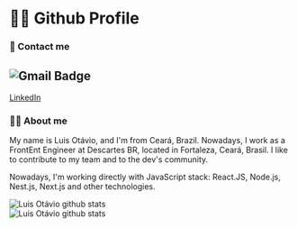 

<!--
**luisotavio756/luisotavio756** is a ✨ _special_ ✨ repository because its `README.md` (this file) appears on your GitHub profile.

Here are some ideas to get you started:

- 🔭 I’m currently working on ...
- 🌱 I’m currently learning ...
- 👯 I’m looking to collaborate on ...
- 🤔 I’m looking for help with ...
- 💬 Ask me about ...
- 📫 How to reach me: ...
- 😄 Pronouns: ...
- ⚡ Fun fact: ...
-->

# 🕵️‍♀️ Github Profile

### 📲 Contact me
![Gmail Badge](https://img.shields.io/badge/-luis.otavio2425@gmail.com-c14438?style=flat-square&logo=Gmail&logoColor=white&link=mailto:luis.otavio2425@gmail.com)
-
[LinkedIn](https://www.linkedin.com/in/luisotavio756/)

### 👩‍💻 About me
My name is Luis Otávio, and I'm from Ceará, Brazil. Nowadays, I work as a FrontEnt Engineer at Descartes BR, located in Fortaleza, Ceará, Brasil. I like to contribute to my team and to the dev's community.

Nowadays, I'm working directly with JavaScript stack: React.JS, Node.js, Nest.js, Next.js and other technologies.

<a href="https://github.com/luisotavio756">
<img align="left" src="https://github-readme-stats.vercel.app/api?username=luisotavio756&show_icons=true&theme=dark&show_icons=true&line_height=24&count_private=true&include_all_commits=true&hide_title=true&hide_border=true&bg_color=0D1117" alt="Luis Otávio github stats"/>
  <br/>
 <img align="left" src="https://github-readme-stats.vercel.app/api/top-langs/?username=luisotavio756&layout=compact&hide_border=true&bg_color=0D1117&text_color=ffffff" alt="Luis Otávio github stats"/>
</a>
